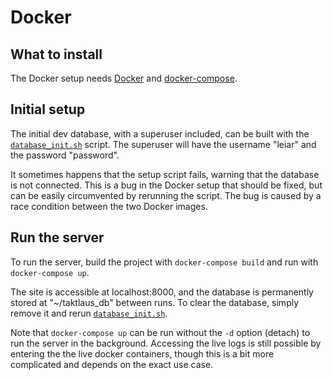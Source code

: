 # Docker

## What to install

The Docker setup needs [Docker](https://docs.docker.com/get-docker/) and [docker-compose](https://docs.docker.com/compose/install/).

## Initial setup

The initial dev database, with a superuser included, can be built with the [`database_init.sh`](./database_init.sh) script.
The superuser will have the username "leiar" and the password "password".

It sometimes happens that the setup script fails, warning that the database is not connected. This is a bug in the Docker setup that should be fixed, but can be easily circumvented by rerunning the script.
The bug is caused by a race condition between the two Docker images.

## Run the server

To run the server, build the project with `docker-compose build` and run with `docker-compose up`.

The site is accessible at localhost:8000, and the database is permanently stored at "~/taktlaus_db" between runs.
To clear the database, simply remove it and rerun [`database_init.sh`](./database_init.sh).

Note that `docker-compose up` can be run without the `-d` option (detach) to run the server in the background.
Accessing the live logs is still possible by entering the the live docker containers, though this is a bit more complicated and depends on the exact use case.
